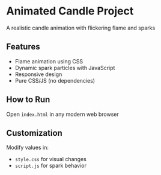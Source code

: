 # Animated Candle Project

A realistic candle animation with flickering flame and sparks

## Features
- Flame animation using CSS
- Dynamic spark particles with JavaScript
- Responsive design
- Pure CSS/JS (no dependencies)

## How to Run
Open `index.html` in any modern web browser

## Customization
Modify values in:
- `style.css` for visual changes
- `script.js` for spark behavior
